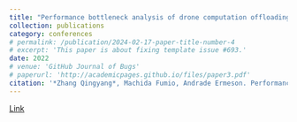 ```yaml
---
title: "Performance bottleneck analysis of drone computation offloading to a shared fog node"
collection: publications
category: conferences
# permalink: /publication/2024-02-17-paper-title-number-4
# excerpt: 'This paper is about fixing template issue #693.'
date: 2022
# venue: 'GitHub Journal of Bugs'
# paperurl: 'http://academicpages.github.io/files/paper3.pdf'
citation: '*Zhang Qingyang*, Machida Fumio, Andrade Ermeson. Performance bottleneck analysis of drone computation offloading to a shared fog node[C]//2022 IEEE International Symposium on Software Reliability Engineering Workshops (ISSREW). IEEE, 2022: 216-221.'
---
```

[Link](https://ieeexplore.ieee.org/abstract/document/9985085)
